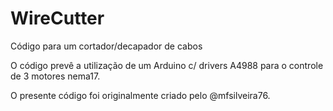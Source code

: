 # WireCutter
Código para um cortador/decapador de cabos

O código prevê a utilização de um Arduino c/ drivers A4988 para o controle de 3 motores nema17.

O presente código foi originalmente criado pelo @mfsilveira76.
